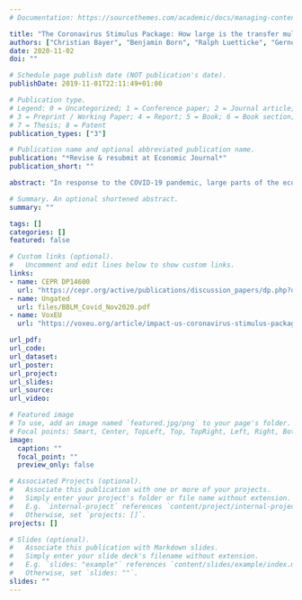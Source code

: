 ```yaml
---
# Documentation: https://sourcethemes.com/academic/docs/managing-content/

title: "The Coronavirus Stimulus Package: How large is the transfer multiplier?"
authors: ["Christian Bayer", "Benjamin Born", "Ralph Luetticke", "Gernot J. Müller"]
date: 2020-11-02
doi: ""

# Schedule page publish date (NOT publication's date).
publishDate: 2019-11-01T22:11:49+01:00

# Publication type.
# Legend: 0 = Uncategorized; 1 = Conference paper; 2 = Journal article;
# 3 = Preprint / Working Paper; 4 = Report; 5 = Book; 6 = Book section;
# 7 = Thesis; 8 = Patent
publication_types: ["3"]

# Publication name and optional abbreviated publication name.
publication: "*Revise & resubmit at Economic Journal*"
publication_short: ""

abstract: "In response to the COVID-19 pandemic, large parts of the economy have been locked down and, as a result, households' income risk has risen sharply. At the same time, policy makers have put forward the largest stimulus package in history. In the U.S., it amounts to $2 trillion, a quarter of which is earmarked for transfer payments to households. To the extent that such transfers are conditional on recipients being unemployed, they mitigate income risk and the adverse impact of the lockdown ex ante. Unconditional transfers, in contrast, stabilize income ex post. We simulate the effects of a lockdown in a medium-scale HANK model and quantify the impact of transfers. For the short run, we find large differences in the transfer multiplier: it is 0.25 for unconditional transfers and 1.5 for conditional transfers. Overall, we find that the transfers reduce the output loss due to the pandemic by up to 5 percentage points."

# Summary. An optional shortened abstract.
summary: ""

tags: []
categories: []
featured: false

# Custom links (optional).
#   Uncomment and edit lines below to show custom links.
links:
- name: CEPR DP14600
  url: "https://cepr.org/active/publications/discussion_papers/dp.php?dpno=14600"
- name: Ungated
  url: files/BBLM_Covid_Nov2020.pdf
- name: VoxEU
  url: "https://voxeu.org/article/impact-us-coronavirus-stimulus-package"

url_pdf:
url_code:
url_dataset:
url_poster:
url_project:
url_slides:
url_source:
url_video:

# Featured image
# To use, add an image named `featured.jpg/png` to your page's folder.
# Focal points: Smart, Center, TopLeft, Top, TopRight, Left, Right, BottomLeft, Bottom, BottomRight.
image:
  caption: ""
  focal_point: ""
  preview_only: false

# Associated Projects (optional).
#   Associate this publication with one or more of your projects.
#   Simply enter your project's folder or file name without extension.
#   E.g. `internal-project` references `content/project/internal-project/index.md`.
#   Otherwise, set `projects: []`.
projects: []

# Slides (optional).
#   Associate this publication with Markdown slides.
#   Simply enter your slide deck's filename without extension.
#   E.g. `slides: "example"` references `content/slides/example/index.md`.
#   Otherwise, set `slides: ""`.
slides: ""
---
```

